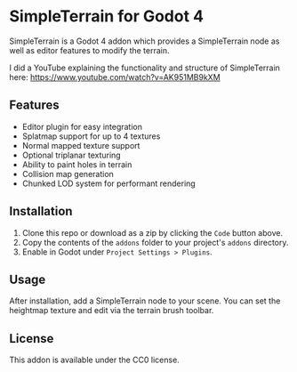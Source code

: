 # SimpleTerrain for Godot 4

SimpleTerrain is a Godot 4 addon which provides a SimpleTerrain node as well as editor features to modify the terrain.

I did a YouTube explaining the functionality and structure of SimpleTerrain here:
https://www.youtube.com/watch?v=AK951MB9kXM

## Features

- Editor plugin for easy integration
- Splatmap support for up to 4 textures
- Normal mapped texture support
- Optional triplanar texturing
- Ability to paint holes in terrain
- Collision map generation
- Chunked LOD system for performant rendering

## Installation

1. Clone this repo or download as a zip by clicking the `Code` button above.
2. Copy the contents of the `addons` folder to your project's `addons` directory.
3. Enable in Godot under `Project Settings > Plugins`.

## Usage

After installation, add a SimpleTerrain node to your scene. You can set the heightmap texture and edit via the terrain brush toolbar.

## License

This addon is available under the CC0 license.
